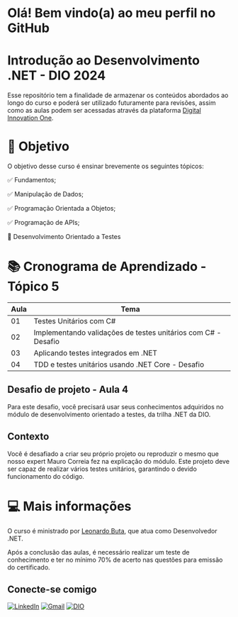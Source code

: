 # Olá! Bem vindo(a) ao meu perfil no GitHub

# **Introdução ao Desenvolvimento .NET - DIO 2024**

Esse repositório tem a finalidade de armazenar os conteúdos abordados ao longo do curso e poderá ser utilizado futuramente para revisões, assim como as aulas podem ser acessadas através da plataforma [Digital Innovation One](https://www.dio.me/).

# 🎯 Objetivo

O objetivo desse curso é ensinar brevemente os seguintes tópicos: 

✅ Fundamentos; 

✅ Manipulação de Dados;

✅ Programação Orientada a Objetos;

✅ Programação de APIs;

📖 Desenvolvimento Orientado a Testes 

# 📚 Cronograma de Aprendizado - Tópico 5

| Aula | Tema |
|------|------|
| 01 | Testes Unitários com C# |
| 02 | Implementando validações de testes unitários com C# - Desafio |
| 03 | Aplicando testes integrados em .NET |
| 04 | TDD e testes unitários usando .NET Core - Desafio |

## Desafio de projeto - Aula 4
Para este desafio, você precisará usar seus conhecimentos adquiridos no módulo de desenvolvimento orientado a testes, da trilha .NET da DIO.

## Contexto
Você é desafiado a criar seu próprio projeto ou reproduzir o mesmo que nosso expert Mauro Correia fez na explicação do módulo. Este projeto deve ser capaz de realizar vários testes unitários, garantindo o devido funcionamento do código.


# 💻 Mais informações

O curso é ministrado por [Leonardo Buta](https://github.com/leonardo-buta), que atua como Desenvolvedor .NET.

Após a conclusão das aulas, é necessário realizar um teste de conhecimento e ter no mínimo 70% de acerto nas questões para emissão do certificado.

## Conecte-se comigo

[![LinkedIn](https://img.shields.io/badge/LinkedIn-0077B5?style=for-the-badge&logo=linkedin&logoColor=white)](https://www.linkedin.com/in/nathalia-gabriele-miranda-de-castro)     [![Gmail](https://img.shields.io/badge/Gmail-E94D5F?style=for-the-badge&logo=gmail&logoColor=white)](mailto:nathy.gmc92@gmail.com)     [![DIO](https://img.shields.io/badge/-Meu%20Perfil%20na%20DIO-100000?style=for-the-badge)](https://dio.me/users/nathalia_gmc)
